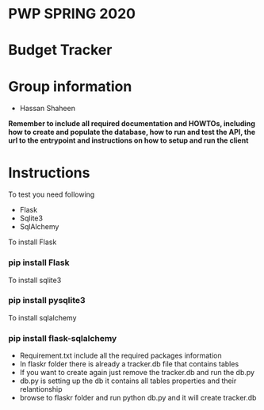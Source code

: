 # PWP SPRING 2020
# Budget Tracker
# Group information
* Hassan Shaheen

__Remember to include all required documentation and HOWTOs, including how to create and populate the database, how to run and test the API, the url to the entrypoint and instructions on how to setup and run the client__

# Instructions
To test you need following
* Flask
* Sqlite3
* SqlAlchemy

To install Flask
### pip install Flask

To install sqlite3
### pip install pysqlite3

To install sqlalchemy
### pip install flask-sqlalchemy

* Requirement.txt include all the required packages information
* In flaskr folder there is already a tracker.db file that contains tables 
* If you want to create again just remove the tracker.db and run the db.py
* db.py is setting up the db it contains all tables properties and their relantionship 
* browse to flaskr folder and run python db.py and it will create tracker.db 




